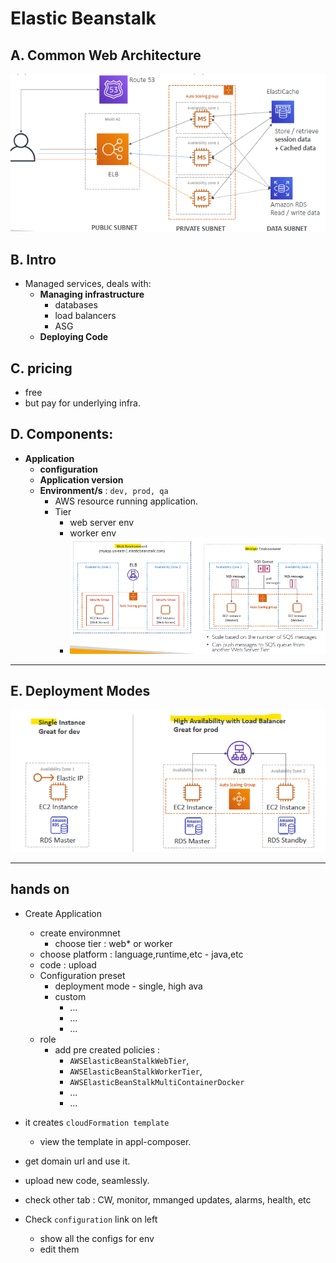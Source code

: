 # Elastic Beanstalk 
## A. Common **Web** Architecture
![img.png](img.png)

## B. Intro
- Managed services, deals with:
  - **Managing infrastructure**
    - databases
    - load balancers
    - ASG
  - **Deploying Code**
  
## C. pricing
- free 
- but pay for underlying infra.

## D. Components:
- **Application** 
  - **configuration**
  - **Application version** 
  - **Environment/s** :  `dev, prod, qa`
    - AWS resource running application.
    - Tier
      - web server env
      - worker env
      - ![img.png](../99_img/compute/img.png)  
      
---    
## E. Deployment Modes
![img_1.png](../99_img/compute/img_1.png)

---
## hands on
- Create Application
  - create environmnet
    - choose tier : web* or worker
  - choose platform : language,runtime,etc - java,etc
  - code : upload
  - Configuration preset
    - deployment mode - single, high ava
    - custom
      - ...
      - ...
      - ...
  - role
    - add pre created policies : 
      - `AWSElasticBeanStalkWebTier`,
      - `AWSElasticBeanStalkWorkerTier`, 
      - `AWSElasticBeanStalkMultiContainerDocker`
      - ...
      - ...
      
- it creates `cloudFormation template`
  - view the template in appl-composer.

- get domain url and use it.
- upload new code, seamlessly.
- check other tab : CW, monitor, mmanged updates, alarms, health, etc
- Check `configuration` link on left
  - show all the configs for env
  - edit them